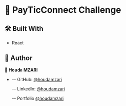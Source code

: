 
<!-- PROJECT DESCRIPTION -->

# 📖 PayTicConnect Challenge 

## 🛠 Built With

- React

<!-- GETTING STARTED
## 💻 Getting Started

To get a local copy up and running, follow these steps.

### Setup

Clone this repository to your desired folder:

```sh
  git clone https://github.com/houdamzari/PayTicConnect-Draguing-challenge-
  cd PayTicConnect-Draguing-challenge-
```

### Install

Install this project with:

Example command:

`yarn add`

### Usage

To run the project, execute the following command:

`yarn`
`yarn dev`

### Testing

To run the tests in a development server, execute the following command:

Example command:

`yarn test`

<!-- AUTHORS -->

## 👥 Author

  👤 **Houda MZARI**

- -- GitHub: [@houdamzari](https://github.com/houdamzari)

  -- LinkedIn: [@houdamzari](https://www.linkedin.com/in/houda-mzari-2304401b1/)

  -- Portfolio [@houdamzari](https://portfolio-v2-61maf24ih-houdamzari.vercel.app/)

